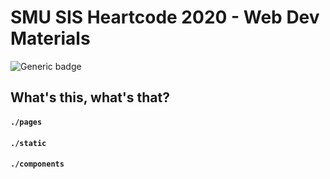 # SMU SIS Heartcode 2020 - Web Dev Materials
![Generic badge](https://img.shields.io/badge/STATUS-DRAFT-blue.svg)


## What's this, what's that?

#### `./pages`

#### `./static`

#### `./components`


